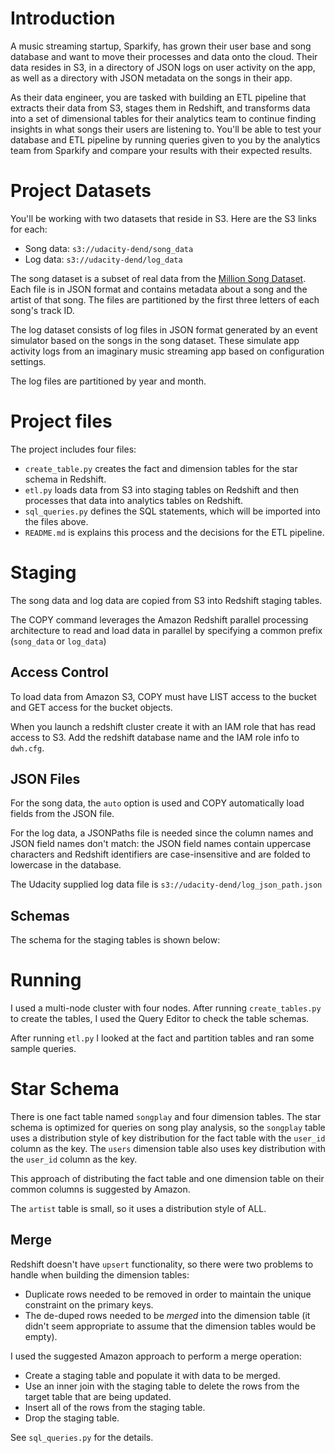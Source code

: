 # Introduction
A music streaming startup, Sparkify, has grown their user base and song database and want to move their processes and data onto the cloud. Their data resides in S3, in a directory of JSON logs on user activity on the app, as well as a directory with JSON metadata on the songs in their app.

As their data engineer, you are tasked with building an ETL pipeline that extracts their data from S3, stages them in Redshift, and transforms data into a set of dimensional tables for their analytics team to continue finding insights in what songs their users are listening to. You'll be able to test your database and ETL pipeline by running queries given to you by the analytics team from Sparkify and compare your results with their expected results.

# Project Datasets
You'll be working with two datasets that reside in S3. Here are the S3 links for each:
- Song data: `s3://udacity-dend/song_data`
- Log data: `s3://udacity-dend/log_data`

The song dataset is a subset of real data from the [Million Song Dataset](https://labrosa.ee.columbia.edu/millionsong/). Each file is in JSON format and contains metadata about a song and the artist of that song. The files are partitioned by the first three letters of each song's track ID.

The log dataset consists of log files in JSON format generated by an event simulator based on the songs in the song dataset. These simulate app activity logs from an imaginary music streaming app based on configuration settings.

The log files are partitioned by year and month.

# Project files
The project includes four files:

- `create_table.py` creates the fact and dimension tables for the star schema in Redshift.
- `etl.py` loads data from S3 into staging tables on Redshift and then processes that data into analytics tables on Redshift.
- `sql_queries.py` defines the SQL statements, which will be imported into the files above.
- `README.md` is explains this process and the decisions for the ETL pipeline.

# Staging
The song data and log data are copied from S3 into Redshift staging tables.

The COPY command leverages the Amazon Redshift parallel processing architecture to read and load data in parallel by specifying a common prefix (`song_data` or `log_data`)

## Access Control
To load data from Amazon S3, COPY must have LIST access to the bucket and GET access for the bucket objects.

When you launch a redshift cluster create it with an IAM role that has read access to S3.
Add the redshift database name and the IAM role info to `dwh.cfg`.

## JSON Files

For the song data, the `auto` option is used and COPY automatically load fields from the JSON file.

For the log data, a JSONPaths file is needed since the column names and JSON field names don't match: the JSON field names contain uppercase characters and Redshift identifiers are case-insensitive and are folded to lowercase in the database.

The Udacity supplied log data file is `s3://udacity-dend/log_json_path.json`

## Schemas
The schema for the staging tables is shown below:

[](https://github.com/troyjc/data-warehouse-project/blob/master/docs/Redshift%20Staging%20ERD.png)

# Running
I used a multi-node cluster with four nodes. After running `create_tables.py` to create the tables, I used the Query Editor to check the table schemas.

After running `etl.py` I looked at the fact and partition tables and ran some sample queries.

# Star Schema
There is one fact table named `songplay` and four dimension tables. The star schema is optimized for queries on song play analysis, so the `songplay` table uses a distribution style of key distribution for the fact table with the `user_id` column as the key. The `users` dimension table also uses key distribution with the `user_id` column as the key.

This approach of distributing the fact table and one dimension table on their common columns is suggested by Amazon.

The `artist` table is small, so it uses a distribution style of ALL.  

[](https://github.com/troyjc/data-warehouse-project/blob/master/docs/Redshift%20Modeling%20ERD.png)

## Merge
Redshift doesn't have `upsert` functionality, so there were two problems to handle when building the dimension tables:
- Duplicate rows needed to be removed in order to maintain the unique constraint on the primary keys.
- The de-duped rows needed to be _merged_ into the dimension table (it didn't seem appropriate to assume that the dimension tables would be empty).

I used the suggested Amazon approach to perform a merge operation:
- Create a staging table and populate it with data to be merged.
- Use an inner join with the staging table to delete the rows from the target table that are being updated.
- Insert all of the rows from the staging table.
- Drop the staging table.

See `sql_queries.py` for the details.
